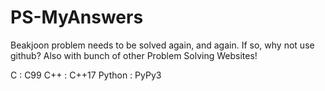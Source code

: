 # PS-MyAnswers
 Beakjoon problem needs to be solved again, and again. If so, why not use github?
 Also with bunch of other Problem Solving Websites! 

C : C99
C++ : C++17
Python : PyPy3
